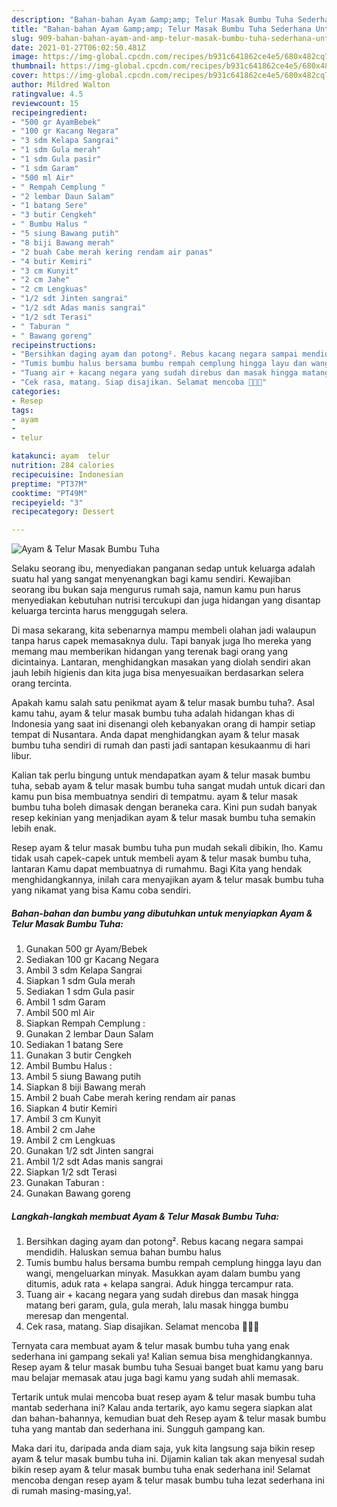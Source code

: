 ```yaml
---
description: "Bahan-bahan Ayam &amp;amp; Telur Masak Bumbu Tuha Sederhana Untuk Jualan"
title: "Bahan-bahan Ayam &amp;amp; Telur Masak Bumbu Tuha Sederhana Untuk Jualan"
slug: 909-bahan-bahan-ayam-and-amp-telur-masak-bumbu-tuha-sederhana-untuk-jualan
date: 2021-01-27T06:02:50.481Z
image: https://img-global.cpcdn.com/recipes/b931c641862ce4e5/680x482cq70/ayam-telur-masak-bumbu-tuha-foto-resep-utama.jpg
thumbnail: https://img-global.cpcdn.com/recipes/b931c641862ce4e5/680x482cq70/ayam-telur-masak-bumbu-tuha-foto-resep-utama.jpg
cover: https://img-global.cpcdn.com/recipes/b931c641862ce4e5/680x482cq70/ayam-telur-masak-bumbu-tuha-foto-resep-utama.jpg
author: Mildred Walton
ratingvalue: 4.5
reviewcount: 15
recipeingredient:
- "500 gr AyamBebek"
- "100 gr Kacang Negara"
- "3 sdm Kelapa Sangrai"
- "1 sdm Gula merah"
- "1 sdm Gula pasir"
- "1 sdm Garam"
- "500 ml Air"
- " Rempah Cemplung "
- "2 lembar Daun Salam"
- "1 batang Sere"
- "3 butir Cengkeh"
- " Bumbu Halus "
- "5 siung Bawang putih"
- "8 biji Bawang merah"
- "2 buah Cabe merah kering rendam air panas"
- "4 butir Kemiri"
- "3 cm Kunyit"
- "2 cm Jahe"
- "2 cm Lengkuas"
- "1/2 sdt Jinten sangrai"
- "1/2 sdt Adas manis sangrai"
- "1/2 sdt Terasi"
- " Taburan "
- " Bawang goreng"
recipeinstructions:
- "Bersihkan daging ayam dan potong². Rebus kacang negara sampai mendidih. Haluskan semua bahan bumbu halus"
- "Tumis bumbu halus bersama bumbu rempah cemplung hingga layu dan wangi, mengeluarkan minyak. Masukkan ayam dalam bumbu yang ditumis, aduk rata + kelapa sangrai. Aduk hingga tercampur rata."
- "Tuang air + kacang negara yang sudah direbus dan masak hingga matang beri garam, gula, gula merah, lalu masak hingga bumbu meresap dan mengental."
- "Cek rasa, matang. Siap disajikan. Selamat mencoba 🥰🥰🥰"
categories:
- Resep
tags:
- ayam
- 
- telur

katakunci: ayam  telur 
nutrition: 284 calories
recipecuisine: Indonesian
preptime: "PT37M"
cooktime: "PT49M"
recipeyield: "3"
recipecategory: Dessert

---
```



![Ayam &amp; Telur Masak Bumbu Tuha](https://img-global.cpcdn.com/recipes/b931c641862ce4e5/680x482cq70/ayam-telur-masak-bumbu-tuha-foto-resep-utama.jpg)

Selaku seorang ibu, menyediakan panganan sedap untuk keluarga adalah suatu hal yang sangat menyenangkan bagi kamu sendiri. Kewajiban seorang ibu bukan saja mengurus rumah saja, namun kamu pun harus menyediakan kebutuhan nutrisi tercukupi dan juga hidangan yang disantap keluarga tercinta harus menggugah selera.

Di masa  sekarang, kita sebenarnya mampu membeli olahan jadi walaupun tanpa harus capek memasaknya dulu. Tapi banyak juga lho mereka yang memang mau memberikan hidangan yang terenak bagi orang yang dicintainya. Lantaran, menghidangkan masakan yang diolah sendiri akan jauh lebih higienis dan kita juga bisa menyesuaikan berdasarkan selera orang tercinta. 



Apakah kamu salah satu penikmat ayam &amp; telur masak bumbu tuha?. Asal kamu tahu, ayam &amp; telur masak bumbu tuha adalah hidangan khas di Indonesia yang saat ini disenangi oleh kebanyakan orang di hampir setiap tempat di Nusantara. Anda dapat menghidangkan ayam &amp; telur masak bumbu tuha sendiri di rumah dan pasti jadi santapan kesukaanmu di hari libur.

Kalian tak perlu bingung untuk mendapatkan ayam &amp; telur masak bumbu tuha, sebab ayam &amp; telur masak bumbu tuha sangat mudah untuk dicari dan kamu pun bisa membuatnya sendiri di tempatmu. ayam &amp; telur masak bumbu tuha boleh dimasak dengan beraneka cara. Kini pun sudah banyak resep kekinian yang menjadikan ayam &amp; telur masak bumbu tuha semakin lebih enak.

Resep ayam &amp; telur masak bumbu tuha pun mudah sekali dibikin, lho. Kamu tidak usah capek-capek untuk membeli ayam &amp; telur masak bumbu tuha, lantaran Kamu dapat membuatnya di rumahmu. Bagi Kita yang hendak menghidangkannya, inilah cara menyajikan ayam &amp; telur masak bumbu tuha yang nikamat yang bisa Kamu coba sendiri.

<!--inarticleads1-->

##### Bahan-bahan dan bumbu yang dibutuhkan untuk menyiapkan Ayam &amp; Telur Masak Bumbu Tuha:

1. Gunakan 500 gr Ayam/Bebek
1. Sediakan 100 gr Kacang Negara
1. Ambil 3 sdm Kelapa Sangrai
1. Siapkan 1 sdm Gula merah
1. Sediakan 1 sdm Gula pasir
1. Ambil 1 sdm Garam
1. Ambil 500 ml Air
1. Siapkan  Rempah Cemplung :
1. Gunakan 2 lembar Daun Salam
1. Sediakan 1 batang Sere
1. Gunakan 3 butir Cengkeh
1. Ambil  Bumbu Halus :
1. Ambil 5 siung Bawang putih
1. Siapkan 8 biji Bawang merah
1. Ambil 2 buah Cabe merah kering rendam air panas
1. Siapkan 4 butir Kemiri
1. Ambil 3 cm Kunyit
1. Ambil 2 cm Jahe
1. Ambil 2 cm Lengkuas
1. Gunakan 1/2 sdt Jinten sangrai
1. Ambil 1/2 sdt Adas manis sangrai
1. Siapkan 1/2 sdt Terasi
1. Gunakan  Taburan :
1. Gunakan  Bawang goreng




<!--inarticleads2-->

##### Langkah-langkah membuat Ayam &amp; Telur Masak Bumbu Tuha:

1. Bersihkan daging ayam dan potong². Rebus kacang negara sampai mendidih. Haluskan semua bahan bumbu halus
1. Tumis bumbu halus bersama bumbu rempah cemplung hingga layu dan wangi, mengeluarkan minyak. Masukkan ayam dalam bumbu yang ditumis, aduk rata + kelapa sangrai. Aduk hingga tercampur rata.
1. Tuang air + kacang negara yang sudah direbus dan masak hingga matang beri garam, gula, gula merah, lalu masak hingga bumbu meresap dan mengental.
1. Cek rasa, matang. Siap disajikan. Selamat mencoba 🥰🥰🥰




Ternyata cara membuat ayam &amp; telur masak bumbu tuha yang enak sederhana ini gampang sekali ya! Kalian semua bisa menghidangkannya. Resep ayam &amp; telur masak bumbu tuha Sesuai banget buat kamu yang baru mau belajar memasak atau juga bagi kamu yang sudah ahli memasak.

Tertarik untuk mulai mencoba buat resep ayam &amp; telur masak bumbu tuha mantab sederhana ini? Kalau anda tertarik, ayo kamu segera siapkan alat dan bahan-bahannya, kemudian buat deh Resep ayam &amp; telur masak bumbu tuha yang mantab dan sederhana ini. Sungguh gampang kan. 

Maka dari itu, daripada anda diam saja, yuk kita langsung saja bikin resep ayam &amp; telur masak bumbu tuha ini. Dijamin kalian tak akan menyesal sudah bikin resep ayam &amp; telur masak bumbu tuha enak sederhana ini! Selamat mencoba dengan resep ayam &amp; telur masak bumbu tuha lezat sederhana ini di rumah masing-masing,ya!.

